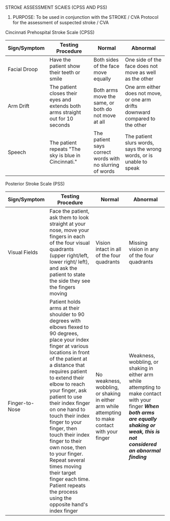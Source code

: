 STROkE ASSESSMENT SCAlES (CPSS AND PSS)

1. PURPOSE: To be used in conjunction with the STROKE / CVA Protocol for the assessment of suspected stroke / CVA

Cincinnati Prehospital Stroke Scale (CPSS)

| Sign/Symptom | Testing Procedure | Normal | Abnormal |
|--------------|-------------------|--------|----------|
| Facial Droop | Have the patient show their teeth or smile | Both sides of the face move equally | One side of the face does not move as well as the other |
| Arm Drift | The patient closes their eyes and extends both arms straight out for 10 seconds | Both arms move the same, or both do not move at all | One arm either does not move, or one arm drifts downward compared to the other |
| Speech | The patient repeats "The sky is blue in Cincinnati." | The patient says correct words with no slurring of words | The patient slurs words, says the wrong words, or is unable to speak |

Posterior Stroke Scale (PSS)

| Sign/Symptom | Testing Procedure | Normal | Abnormal |
|--------------|-------------------|--------|----------|
| Visual Fields | Face the patient, ask them to look straight at your nose, move your fingers in each of the four visual quadrants (upper right/left, lower right/ left), and ask the patient to state the side they see the fingers moving | Vision intact in all of the four quadrants | Missing vision in any of the four quadrants |
| Finger-to-Nose | Patient holds arms at their shoulder to 90 degrees with elbows flexed to 90 degrees, place your index finger at various locations in front of the patient at a distance that requires patient to extend their elbow to reach your finger, ask patient to use their index finger on one hand to touch their index finger to your finger, then touch their index finger to their own nose, then to your finger. Repeat several times moving their target finger each time. Patient repeats the process using the opposite hand's index finger | No weakness, wobbling, or shaking in either arm while attempting to make contact with your finger | Weakness, wobbling, or shaking in either arm while attempting to make contact with your finger ***When both arms are equally shaking or weak, this is not considered an abnormal finding*** |

